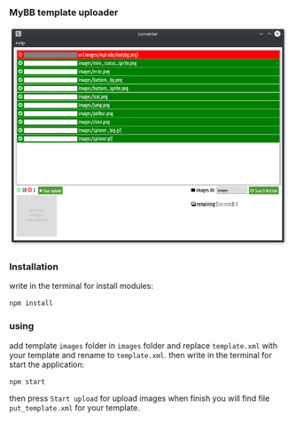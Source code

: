 ### MyBB template uploader
![screenshot1](https://raw.githubusercontent.com/runbb/Mybb-Templates-Imgur/master/screenshots/screenshot1.png)

### Installation
write in the terminal for install modules:
```bash
npm install
```

### using
add template `images` folder in `images` folder and replace `template.xml`
with your template and rename to `template.xml`.
then write in the terminal for start the application:
```bash
npm start
```
then press `Start upload` for upload images
when finish you will find file `put_template.xml` for your template.